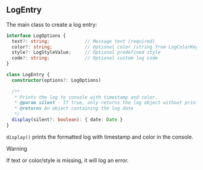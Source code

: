 ## LogEntry

The main class to create a log entry:

```ts
interface LogOptions {
  text?: string;             // Message text (required)
  color?: string;            // Optional color (string from LogColorKey)
  style?: LogStyleValue;     // Optional predefined style
  code?: string;             // Optional custom log code
}

class LogEntry {
  constructor(options?: LogOptions)
  
  /**
   * Prints the log to console with timestamp and color.
   * @param silent - If true, only returns the log object without printing
   * @returns An object containing the log date
   */
  display(silent?: boolean): { date: Date }
}
```

`display()` prints the formatted log with timestamp and color in the console.

> [!WARNING]
> If text or color/style is missing, it will log an error.